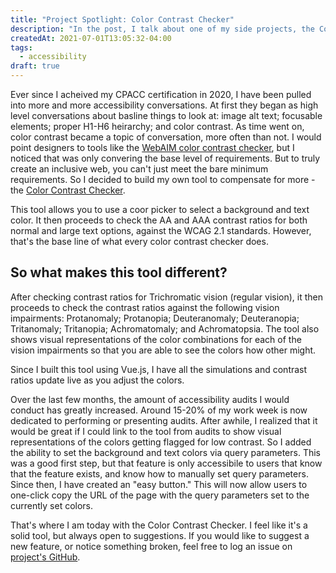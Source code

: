 ```yaml
---
title: "Project Spotlight: Color Contrast Checker"
description: "In the post, I talk about one of my side projects, the Color Contrast Checker."
createdAt: 2021-07-01T13:05:32-04:00
tags:
  - accessibility
draft: true
---
```


Ever since I acheived my CPACC certification in 2020, I have been pulled into more and more accessibility conversations. At first they began as high level conversations about basline things to look at: image alt text; focusable elements; proper H1-H6 heirarchy; and color contrast. As time went on, color contrast became a topic of conversation, more often than not. I would point designers to tools like the [WebAIM color contrast checker](https://webaim.org/resources/contrastchecker/), but I noticed that was only convering the base level of requirements. But to truly create an inclusive web, you can't just meet the bare minimum requirements. So I decided to build my own tool to compensate for more - the [Color Contrast Checker](https://ccc.morsecodemedia.com/?utm_source=blog.morsecodemedia.com&utm_medium=post).

This tool allows you to use a coor picker to select a background and text color. It then proceeds to check the AA and AAA contrast ratios for both normal and large text options, against the WCAG 2.1 standards. However, that's the base line of what every color contrast checker does.

## So what makes this tool different?

After checking contrast ratios for Trichromatic vision (regular vision), it then proceeds to check the contrast ratios against the following vision impairments: Protanomaly; Protanopia; Deuteranomaly; Deuteranopia; Tritanomaly; Tritanopia; Achromatomaly; and Achromatopsia. The tool also shows visual representations of the color combinations for each of the vision impairments so that you are able to see the colors how other might.

Since I built this tool using Vue.js, I have all the simulations and contrast ratios update live as you adjust the colors.

Over the last few months, the amount of accessibility audits I would conduct has greatly increased. Around 15-20% of my work week is now dedicated to performing or presenting audits. After awhile, I realized that it would be great if I could link to the tool from audits to show visual representations of the colors getting flagged for low contrast. So I added the ability to set the background and text colors via query parameters. This was a good first step, but that feature is only accessibile to users that know that the feature exists, and know how to manually set query parameters. Since then, I have created an "easy button." This will now allow users to one-click copy the URL of the page with the query parameters set to the currently set colors.

That's where I am today with the Color Contrast Checker. I feel like it's a solid tool, but always open to suggestions. If you would like to suggest a new feature, or notice something broken, feel free to log an issue on [project's GitHub](https://github.com/morsecodemedia/ccc.morsecodemedia.com/issues).
